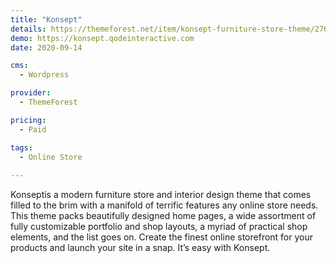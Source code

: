 ```yaml
---
title: "Konsept"
details: https://themeforest.net/item/konsept-furniture-store-theme/27624594
demo: https://konsept.qodeinteractive.com
date: 2020-09-14

cms: 
  - Wordpress

provider: 
  - ThemeForest

pricing:
  - Paid

tags:
  - Online Store
  
---
```


Konseptis a modern furniture store and interior design theme that comes filled to the brim with a manifold of terrific features any online store needs. This theme packs beautifully designed home pages, a wide assortment of fully customizable portfolio and shop layouts, a myriad of practical shop elements, and the list goes on. Create the finest online storefront for your products and launch your site in a snap. It’s easy with Konsept.